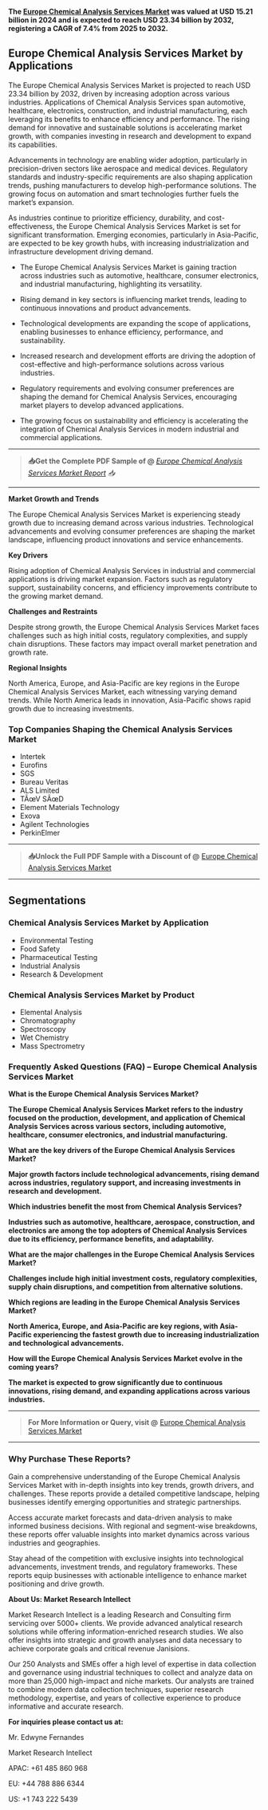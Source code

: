 <p><strong>The <a href="https://www.marketresearchintellect.com/download-sample/?rid=409489&amp;utm_source=Pulse-April-Europe&amp;utm_medium=852">Europe Chemical Analysis Services Market</a> was valued at USD 15.21 billion in 2024 and is expected to reach USD 23.34 billion by 2032, registering a CAGR of 7.4% from 2025 to 2032.</strong></p><h2>Europe Chemical Analysis Services Market by Applications&nbsp;</h2><p><p>The Europe Chemical Analysis Services Market is projected to reach USD 23.34 billion by 2032, driven by increasing adoption across various industries. Applications of Chemical Analysis Services span automotive, healthcare, electronics, construction, and industrial manufacturing, each leveraging its benefits to enhance efficiency and performance. The rising demand for innovative and sustainable solutions is accelerating market growth, with companies investing in research and development to expand its capabilities.</p><p>Advancements in technology are enabling wider adoption, particularly in precision-driven sectors like aerospace and medical devices. Regulatory standards and industry-specific requirements are also shaping application trends, pushing manufacturers to develop high-performance solutions. The growing focus on automation and smart technologies further fuels the market&rsquo;s expansion.</p><p>As industries continue to prioritize efficiency, durability, and cost-effectiveness, the Europe Chemical Analysis Services Market is set for significant transformation. Emerging economies, particularly in Asia-Pacific, are expected to be key growth hubs, with increasing industrialization and infrastructure development driving demand.</p></p><ul><li><p>The Europe Chemical Analysis Services Market is gaining traction across industries such as automotive, healthcare, consumer electronics, and industrial manufacturing, highlighting its versatility.</p></li><li><p>Rising demand in key sectors is influencing market trends, leading to continuous innovations and product advancements.</p></li><li><p>Technological developments are expanding the scope of applications, enabling businesses to enhance efficiency, performance, and sustainability.</p></li><li><p>Increased research and development efforts are driving the adoption of cost-effective and high-performance solutions across various industries.</p></li><li><p>Regulatory requirements and evolving consumer preferences are shaping the demand for Chemical Analysis Services, encouraging market players to develop advanced applications.</p></li><li><p>The growing focus on sustainability and efficiency is accelerating the integration of Chemical Analysis Services in modern industrial and commercial applications.</p></li></ul><hr /><blockquote><p><strong><span class="font-[700]">📥Get the Complete PDF Sample of @ </span></strong><em><span class="font-[700]"><a href="https://www.marketresearchintellect.com/download-sample/?rid=409489&amp;utm_source=Pulse-April-Europe&amp;utm_medium=852" target="_blank" data-tracking-control-name="article-ssr-frontend-pulse_little-text-block" data-tracking-will-navigate="" data-test-link="">Europe Chemical Analysis Services Market Report</a>&nbsp;📥</span></em></p></blockquote><hr /><p class="" data-start="77" data-end="360"><strong data-start="77" data-end="105">Market Growth and Trends</strong></p><p class="" data-start="77" data-end="360">The Europe Chemical Analysis Services Market is experiencing steady growth due to increasing demand across various industries. Technological advancements and evolving consumer preferences are shaping the market landscape, influencing product innovations and service enhancements.</p><p class="" data-start="362" data-end="606"><strong data-start="362" data-end="377">Key Drivers</strong></p><p class="" data-start="362" data-end="606">Rising adoption of Chemical Analysis Services in industrial and commercial applications is driving market expansion. Factors such as regulatory support, sustainability concerns, and efficiency improvements contribute to the growing market demand.</p><p class="" data-start="608" data-end="849"><strong data-start="608" data-end="637">Challenges and Restraints</strong></p><p class="" data-start="608" data-end="849">Despite strong growth, the Europe Chemical Analysis Services Market faces challenges such as high initial costs, regulatory complexities, and supply chain disruptions. These factors may impact overall market penetration and growth rate.</p><p class="" data-start="851" data-end="1095"><strong data-start="851" data-end="872">Regional Insights</strong></p><p class="" data-start="851" data-end="1095">North America, Europe, and Asia-Pacific are key regions in the Europe Chemical Analysis Services Market, each witnessing varying demand trends. While North America leads in innovation, Asia-Pacific shows rapid growth due to increasing investments.</p><p><h3>Top Companies Shaping the Chemical Analysis Services Market </h3><ul><li>Intertek</li><li> Eurofins</li><li> SGS</li><li> Bureau Veritas</li><li> ALS Limited</li><li> TÃœV SÃœD</li><li> Element Materials Technology</li><li> Exova</li><li> Agilent Technologies</li><li> PerkinElmer</li></ul></p><hr /><blockquote><p><strong>📥Unlock the Full PDF Sample with a Discount of @</strong> <a href="https://www.marketresearchintellect.com/ask-for-discount/?rid=409489&amp;utm_source=Pulse-April-Europe&amp;utm_medium=852">Europe Chemical Analysis Services Market</a></p></blockquote><hr /><p><h2>Segmentations</h2><h3>Chemical Analysis Services Market by Application</h3><ul><li>Environmental Testing</li><li> Food Safety</li><li> Pharmaceutical Testing</li><li> Industrial Analysis</li><li> Research & Development</li></ul><h3>Chemical Analysis Services Market by Product</h3><ul><li>Elemental Analysis</li><li> Chromatography</li><li> Spectroscopy</li><li> Wet Chemistry</li><li> Mass Spectrometry</li></ul></p><h3><strong>Frequently Asked Questions (FAQ) &ndash; Europe Chemical Analysis Services Market</strong></h3><p><strong>What is the Europe Chemical Analysis Services Market?</strong></p><p><strong>The Europe Chemical Analysis Services Market refers to the industry focused on the production, development, and application of Chemical Analysis Services across various sectors, including automotive, healthcare, consumer electronics, and industrial manufacturing.</strong></p><p><strong>What are the key drivers of the Europe Chemical Analysis Services Market?</strong></p><p><strong>Major growth factors include technological advancements, rising demand across industries, regulatory support, and increasing investments in research and development.</strong></p><p><strong>Which industries benefit the most from Chemical Analysis Services?</strong></p><p><strong>Industries such as automotive, healthcare, aerospace, construction, and electronics are among the top adopters of Chemical Analysis Services due to its efficiency, performance benefits, and adaptability.</strong></p><p><strong>What are the major challenges in the Europe Chemical Analysis Services Market?</strong></p><p><strong>Challenges include high initial investment costs, regulatory complexities, supply chain disruptions, and competition from alternative solutions.</strong></p><p><strong>Which regions are leading in the Europe Chemical Analysis Services Market?</strong></p><p><strong>North America, Europe, and Asia-Pacific are key regions, with Asia-Pacific experiencing the fastest growth due to increasing industrialization and technological advancements.</strong></p><p><strong>How will the Europe Chemical Analysis Services Market evolve in the coming years?</strong></p><p><strong>The market is expected to grow significantly due to continuous innovations, rising demand, and expanding applications across various industries.</strong></p><hr /><blockquote><p><span class="font-[700]"><strong>For More Information or Query, visit&nbsp;@</strong>&nbsp;</span><span class="font-[700]"><a href="https://www.marketresearchintellect.com/product/global-chemical-analysis-services-market-size-and-forecast/?utm_source=Linkedin&utm_medium=852" target="_blank" data-tracking-control-name="article-ssr-frontend-pulse_little-text-block" data-tracking-will-navigate="" data-test-link="">Europe Chemical Analysis Services Market</a></span></p></blockquote><hr /><h3><strong data-start="0" data-end="31">Why Purchase These Reports?</strong></h3><p class="" data-start="35" data-end="297">Gain a comprehensive understanding of the Europe Chemical Analysis Services Market with in-depth insights into key trends, growth drivers, and challenges. These reports provide a detailed competitive landscape, helping businesses identify emerging opportunities and strategic partnerships.</p><p class="" data-start="299" data-end="540">Access accurate market forecasts and data-driven analysis to make informed business decisions. With regional and segment-wise breakdowns, these reports offer valuable insights into market dynamics across various industries and geographies.</p><p class="" data-start="542" data-end="784">Stay ahead of the competition with exclusive insights into technological advancements, investment trends, and regulatory frameworks. These reports equip businesses with actionable intelligence to enhance market positioning and drive growth.</p><p><strong><span class="font-[700]">About Us: Market Research Intellect</span></strong></p><p><span class="">Market Research Intellect is a leading Research and Consulting firm servicing over 5000+ clients. We provide advanced analytical research solutions while offering information-enriched research studies.&nbsp;</span>We also offer insights into strategic and growth analyses and data necessary to achieve corporate goals and critical revenue Janisions.</p><p><span class="">Our 250 Analysts and SMEs offer a high level of expertise in data collection and governance using industrial techniques to collect and analyze data on more than 25,000 high-impact and niche markets. Our analysts are trained to combine modern data collection techniques, superior research methodology, expertise, and years of collective experience to produce informative and accurate research.</span></p><p><strong>For inquiries please contact us at:</strong></p><p>Mr. Edwyne Fernandes</p><p>Market Research Intellect</p><p>APAC: +61 485 860 968</p><p>EU: +44 788 886 6344</p><p>US: +1 743 222 5439</p>